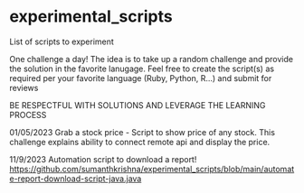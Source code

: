# experimental_scripts
 List of scripts to experiment
 
One challenge a day! 
The idea is to take up a random challenge and provide the solution in the favorite lanugage. Feel free to create the script(s) as required per your favorite language (Ruby, Python, R...) and submit for reviews

BE RESPECTFUL WITH SOLUTIONS AND LEVERAGE THE LEARNING PROCESS 
 
01/05/2023 
Grab a stock price - Script to show price of any stock. This challenge explains ability to connect remote api and display the price. 

11/9/2023
Automation script to download a report! 
https://github.com/sumanthkrishna/experimental_scripts/blob/main/automate-report-download-script-java.java
